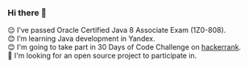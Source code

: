 ### Hi there 👋

:relieved: I’ve passed Oracle Certified Java 8 Associate Exam (1Z0-808).  
:blush: I’m learning Java development in Yandex.  
:blush: I'm going to take part in 30 Days of Code Challenge on [hackerrank](https://www.hackerrank.com/domains/tutorials/30-days-of-code).  
:raising_hand: I'm looking for an open source project to participate in.

<!--
**malo65/malo65** is a ✨ _special_ ✨ repository because its `README.md` (this file) appears on your GitHub profile.

Here are some ideas to get you started:

- 🔭 I’m currently working on ...
- 🌱 I’m currently learning ...
- 👯 I’m looking to collaborate on ...
- 🤔 I’m looking for help with ...
- 💬 Ask me about ...
- 📫 How to reach me: ...
- 😄 Pronouns: ...
- ⚡ Fun fact: ...
-->
